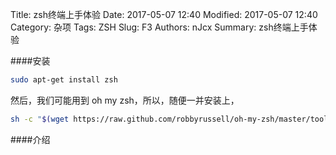 Title: zsh终端上手体验
Date: 2017-05-07 12:40
Modified: 2017-05-07 12:40
Category: 杂项
Tags: ZSH
Slug: F3
Authors: nJcx
Summary: zsh终端上手体验

####安装
```bash
sudo apt-get install zsh
```
然后，我们可能用到 oh my zsh，所以，随便一并安装上，
```bash
sh -c "$(wget https://raw.github.com/robbyrussell/oh-my-zsh/master/tools/install.sh -O -)"
```
####介绍
